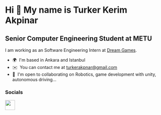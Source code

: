 Hi 👋 My name is Turker Kerim Akpinar
=====================================

Senior Computer Engineering Student at METU
-------------------------------------------

I am working as an Software Engineering Intern at [Dream Games](https://dreamgames.com/).
* 🌍  I'm based in Ankara and Istanbul
* ✉️  You can contact me at [turkerakpnar@gmail.com](mailto:turkerakpnar@gmail.com)
* 🤝  I'm open to collaborating on Robotics, game development with unity, autonomous driving...


### Socials

<p align="left"> <a href="https://www.linkedin.com/in/turkerakpinar" target="_blank" rel="noreferrer"><img src="https://raw.githubusercontent.com/danielcranney/readme-generator/main/public/icons/socials/linkedin.svg" width="32" height="32" /></a></p>
